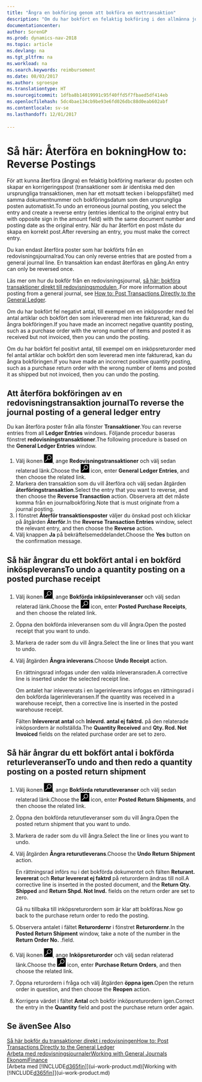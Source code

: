 ```yaml
---
title: "Ångra en bokföring genom att bokföra en mottransaktion"
description: "Om du har bokfört en felaktig bokföring i den allmänna journalen, kan du använda funktionen Återför transaktion för att ångra bokföringen med ett korrekt redovisningsspårning."
documentationcenter: 
author: SorenGP
ms.prod: dynamics-nav-2018
ms.topic: article
ms.devlang: na
ms.tgt_pltfrm: na
ms.workload: na
ms.search.keywords: reimbursement
ms.date: 08/03/2017
ms.author: sgroespe
ms.translationtype: HT
ms.sourcegitcommit: 1dfba8b14019991c95f40ffd5f7fbaed5df414eb
ms.openlocfilehash: 5dc4bae134cb9be93e6fd026dbc88d0eab602abf
ms.contentlocale: sv-se
ms.lasthandoff: 12/01/2017

---
```

# <a name="how-to-reverse-postings"></a><span data-ttu-id="44e6a-103">Så här: Återföra en bokning</span><span class="sxs-lookup"><span data-stu-id="44e6a-103">How to: Reverse Postings</span></span>
<span data-ttu-id="44e6a-104">För att kunna återföra (ångra) en felaktig bokföring markerar du posten och skapar en korrigeringspost (transaktioner som är identiska med den ursprungliga transaktionen, men har ett motsatt tecken i beloppsfältet) med samma dokumentnummer och bokföringsdatum som den ursprungliga posten automatiskt.</span><span class="sxs-lookup"><span data-stu-id="44e6a-104">To undo an erroneous journal posting, you select the entry and create a reverse entry (entries identical to the original entry but with opposite sign in the amount field) with the same document number and posting date as the original entry.</span></span> <span data-ttu-id="44e6a-105">När du har återfört en post måste du skapa en korrekt post.</span><span class="sxs-lookup"><span data-stu-id="44e6a-105">After reversing an entry, you must make the correct entry.</span></span>

<span data-ttu-id="44e6a-106">Du kan endast återföra poster som har bokförts från en redovisningsjournalrad.</span><span class="sxs-lookup"><span data-stu-id="44e6a-106">You can only reverse entries that are posted from a general journal line.</span></span> <span data-ttu-id="44e6a-107">En transaktion kan endast återföras en gång.</span><span class="sxs-lookup"><span data-stu-id="44e6a-107">An entry can only be reversed once.</span></span>

<span data-ttu-id="44e6a-108">Läs mer om hur du bokför från en redovisningsjournal, [så här: bokföra transaktioner direkt till redovisningsmodulen ](finance-how-post-transactions-directly.md).</span><span class="sxs-lookup"><span data-stu-id="44e6a-108">For more information about posting from a general journal, see [How to: Post Transactions Directly to the General Ledger](finance-how-post-transactions-directly.md).</span></span>

<span data-ttu-id="44e6a-109">Om du har bokfört fel negativt antal, till exempel om en inköpsorder med fel antal artiklar och bokfört den som inlevererad men inte fakturerad, kan du ångra bokföringen.</span><span class="sxs-lookup"><span data-stu-id="44e6a-109">If you have made an incorrect negative quantity posting, such as a purchase order with the wrong number of items and posted it as received but not invoiced, then you can undo the posting.</span></span>

<span data-ttu-id="44e6a-110">Om du har bokfört fel positivt antal, till exempel om en inköpsreturorder med fel antal artiklar och bokfört den som levererad men inte fakturerad, kan du ångra bokföringen.</span><span class="sxs-lookup"><span data-stu-id="44e6a-110">If you have made an incorrect positive quantity posting, such as a purchase return order with the wrong number of items and posted it as shipped but not invoiced, then you can undo the posting.</span></span>   

## <a name="to-reverse-the-journal-posting-of-a-general-ledger-entry"></a><span data-ttu-id="44e6a-111">Att återföra bokföringen av en redovisningstransaktion journal</span><span class="sxs-lookup"><span data-stu-id="44e6a-111">To reverse the journal posting of a general ledger entry</span></span>
<span data-ttu-id="44e6a-112">Du kan återföra poster från alla fönster **Transaktioner**.</span><span class="sxs-lookup"><span data-stu-id="44e6a-112">You can reverse entries from all **Ledger Entries** windows.</span></span> <span data-ttu-id="44e6a-113">Följande procedur baseras fönstret **redovisningstransaktioner**.</span><span class="sxs-lookup"><span data-stu-id="44e6a-113">The following procedure is based on the **General Ledger Entries** window.</span></span>
1. <span data-ttu-id="44e6a-114">Välj ikonen ![Söka efter sida eller rapport](media/ui-search/search_small.png "ikonen Söka efter sida eller rapport"), ange **Redovisningstransaktioner** och välj sedan relaterad länk.</span><span class="sxs-lookup"><span data-stu-id="44e6a-114">Choose the ![Search for Page or Report](media/ui-search/search_small.png "Search for Page or Report icon") icon, enter **General Ledger Entries**, and then choose the related link.</span></span>
2. <span data-ttu-id="44e6a-115">Markera den transaktion som du vill återföra och välj sedan åtgärden **återföringstransaktion**.</span><span class="sxs-lookup"><span data-stu-id="44e6a-115">Select the entry that you want to reverse, and then choose the **Reverse Transaction** action.</span></span> <span data-ttu-id="44e6a-116">Observera att det måste komma från en journalbokföring.</span><span class="sxs-lookup"><span data-stu-id="44e6a-116">Note that is must originate from a journal posting.</span></span>
3. <span data-ttu-id="44e6a-117">I fönstret **Återför transaktionsposter** väljer du önskad post och klickar på åtgärden **Återför**.</span><span class="sxs-lookup"><span data-stu-id="44e6a-117">In the **Reverse Transaction Entries** window, select the relevant entry, and then choose the **Reverse** action.</span></span>
4. <span data-ttu-id="44e6a-118">Välj knappen **Ja** på bekräftelsemeddelandet.</span><span class="sxs-lookup"><span data-stu-id="44e6a-118">Choose the **Yes** button on the confirmation message.</span></span>

## <a name="to-undo-a-quantity-posting-on-a-posted-purchase-receipt"></a><span data-ttu-id="44e6a-119">Så här ångrar du ett bokfört antal i en bokförd inköspleverans</span><span class="sxs-lookup"><span data-stu-id="44e6a-119">To undo a quantity posting on a posted purchase receipt</span></span>  

1.  <span data-ttu-id="44e6a-120">Välj ikonen ![Söka efter sida eller rapport](media/ui-search/search_small.png "ikonen Söka efter sida eller rapport"), ange **Bokförda inköpsinleveranser** och välj sedan relaterad länk.</span><span class="sxs-lookup"><span data-stu-id="44e6a-120">Choose the ![Search for Page or Report](media/ui-search/search_small.png "Search for Page or Report icon") icon, enter **Posted Purchase Receipts**, and then choose the related link.</span></span>  
2.  <span data-ttu-id="44e6a-121">Öppna den bokförda inleveransen som du vill ångra.</span><span class="sxs-lookup"><span data-stu-id="44e6a-121">Open the posted receipt that you want to undo.</span></span>  
3.  <span data-ttu-id="44e6a-122">Markera de rader som du vill ångra.</span><span class="sxs-lookup"><span data-stu-id="44e6a-122">Select the line or lines that you want to undo.</span></span>  
4.  <span data-ttu-id="44e6a-123">Välj åtgärden **Ångra inleverans**.</span><span class="sxs-lookup"><span data-stu-id="44e6a-123">Choose **Undo Receipt** action.</span></span>

    <span data-ttu-id="44e6a-124">En rättningsrad infogas under den valda inleveransraden.</span><span class="sxs-lookup"><span data-stu-id="44e6a-124">A corrective line is inserted under the selected receipt line.</span></span>  

    <span data-ttu-id="44e6a-125">Om antalet har inlevererats i en lagerinleverans infogas en rättningsrad i den bokförda lagerinleveransen.</span><span class="sxs-lookup"><span data-stu-id="44e6a-125">If the quantity was received in a warehouse receipt, then a corrective line is inserted in the posted warehouse receipt.</span></span>  

    <span data-ttu-id="44e6a-126">Fälten **Inlevererat antal** och **Inlevrd. antal ej faktrd.** på den relaterade inköpsordern är nollställda.</span><span class="sxs-lookup"><span data-stu-id="44e6a-126">The **Quantity Received** and **Qty. Rcd. Not Invoiced** fields on the related purchase order are set to zero.</span></span>

## <a name="to-undo-and-then-redo-a-quantity-posting-on-a-posted-return-shipment"></a><span data-ttu-id="44e6a-127">Så här ångrar du ett bokfört antal i bokförda returleveranser</span><span class="sxs-lookup"><span data-stu-id="44e6a-127">To undo and then redo a quantity posting on a posted return shipment</span></span>

1.  <span data-ttu-id="44e6a-128">Välj ikonen ![Söka efter sida eller rapport](media/ui-search/search_small.png "ikonen Söka efter sida eller rapport"), ange **Bokförda returutleveranser** och välj sedan relaterad länk.</span><span class="sxs-lookup"><span data-stu-id="44e6a-128">Choose the ![Search for Page or Report](media/ui-search/search_small.png "Search for Page or Report icon") icon, enter **Posted Return Shipments**, and then choose the related link.</span></span>  
2.  <span data-ttu-id="44e6a-129">Öppna den bokförda returutleveranser som du vill ångra.</span><span class="sxs-lookup"><span data-stu-id="44e6a-129">Open the posted return shipment that you want to undo.</span></span>
3. <span data-ttu-id="44e6a-130">Markera de rader som du vill ångra.</span><span class="sxs-lookup"><span data-stu-id="44e6a-130">Select the line or lines you want to undo.</span></span>  

4.  <span data-ttu-id="44e6a-131">Välj åtgärden **Ångra returutleverans**.</span><span class="sxs-lookup"><span data-stu-id="44e6a-131">Choose the **Undo Return Shipment** action.</span></span>  

    <span data-ttu-id="44e6a-132">En rättningsrad införs nu i det bokförda dokumentet och fälten **Returant. levererat** och **Retur levererat ej faktrd** på returordern ändras till noll.</span><span class="sxs-lookup"><span data-stu-id="44e6a-132">A corrective line is inserted in the posted document, and the **Return Qty. Shipped** and **Return Shpd. Not Invd.** fields on the return order are set to zero.</span></span>  

    <span data-ttu-id="44e6a-133">Gå nu tillbaka till inköpsreturordern som är klar att bokföras.</span><span class="sxs-lookup"><span data-stu-id="44e6a-133">Now go back to the purchase return order to redo the posting.</span></span>  

5.  <span data-ttu-id="44e6a-134">Observera antalet i fältet **Returordernr** i fönstret **Returordernr**.</span><span class="sxs-lookup"><span data-stu-id="44e6a-134">In the **Posted Return Shipment** window, take a note of the number in the **Return Order No.**</span></span> <span data-ttu-id="44e6a-135">.</span><span class="sxs-lookup"><span data-stu-id="44e6a-135">field.</span></span>  
6.  <span data-ttu-id="44e6a-136">Välj ikonen ![Söka efter sida eller rapport](media/ui-search/search_small.png "ikonen Söka efter sida eller rapport"), ange **Inköpsreturorder** och välj sedan relaterad länk.</span><span class="sxs-lookup"><span data-stu-id="44e6a-136">Choose the ![Search for Page or Report](media/ui-search/search_small.png "Search for Page or Report icon") icon, enter **Purchase Return Orders**, and then choose the related link.</span></span>  
7.  <span data-ttu-id="44e6a-137">Öppna returordern i fråga och välj åtgärden **öppna igen**.</span><span class="sxs-lookup"><span data-stu-id="44e6a-137">Open the return order in question, and then choose the **Reopen** action.</span></span>  
8.  <span data-ttu-id="44e6a-138">Korrigera värdet i fältet **Antal** och bokför inköpsreturordern igen.</span><span class="sxs-lookup"><span data-stu-id="44e6a-138">Correct the entry in the **Quantity** field and post the purchase return order again.</span></span>  

## <a name="see-also"></a><span data-ttu-id="44e6a-139">Se även</span><span class="sxs-lookup"><span data-stu-id="44e6a-139">See Also</span></span>
[<span data-ttu-id="44e6a-140">Så här bokför du transaktioner direkt i redovisningen</span><span class="sxs-lookup"><span data-stu-id="44e6a-140">How to: Post Transactions Directly to the General Ledger</span></span>](finance-how-post-transactions-directly.md)  
[<span data-ttu-id="44e6a-141">Arbeta med redovisningsjournaler</span><span class="sxs-lookup"><span data-stu-id="44e6a-141">Working with General Journals</span></span>](ui-work-general-journals.md)  
[<span data-ttu-id="44e6a-142">Ekonomi</span><span class="sxs-lookup"><span data-stu-id="44e6a-142">Finance</span></span>](finance.md)  
<span data-ttu-id="44e6a-143">[Arbeta med [!INCLUDE[d365fin](includes/d365fin_md.md)]](ui-work-product.md)</span><span class="sxs-lookup"><span data-stu-id="44e6a-143">[Working with [!INCLUDE[d365fin](includes/d365fin_md.md)]](ui-work-product.md)</span></span>  

